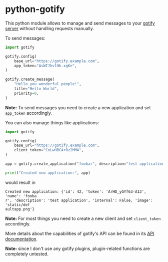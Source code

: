 # python-gotify

This python module allows to manage and send messages to your [gotify server](https://github.com/gotify/server) without handling requests manually.

To send messages:

```python
import gotify

gotify.config(
    base_url="https://gotify.example.com",
    app_token="AsWIJhvlHb.xgKe",
)

gotify.create_message(
    "Hello you wonderful people!",
    title="Hello World",
    priority=0,
)
```

**Note:** To send messages you need to create a new application and set `app_token` accordingly.

You can also manage things like applications:

```python
import gotify

gotify.config(
    base_url="https://gotify.example.com",
    client_token="CoLwHBCAr8z2MMA",
)

app = gotify.create_application("foobar", description="test application")

print("Created new application:", app)
```

would result in

```plain
Created new application: {'id': 42, 'token': 'ArHD_yGYf63-A13', 'name': 'fooba
r', 'description': 'test application', 'internal': False, 'image': 'static/def
aultapp.png'}
```

**Note:** For most things you need to create a new client and set `client_token` accordingly.

More details about the capabilities of gotify's API can be found in its [API documentation](https://gotify.net/api-docs).

**Note:** since I don't use any gotify plugins, plugin-related functions are completely untested.
